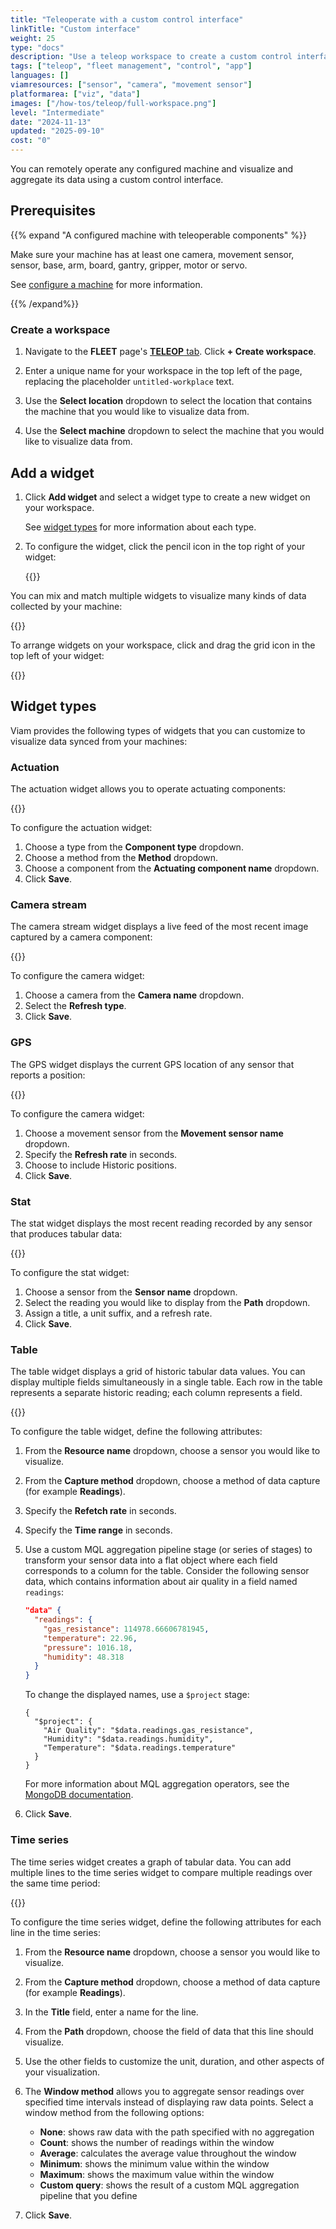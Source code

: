 ```yaml
---
title: "Teleoperate with a custom control interface"
linkTitle: "Custom interface"
weight: 25
type: "docs"
description: "Use a teleop workspace to create a custom control interface for operating a machine or visualizing and aggregating its data."
tags: ["teleop", "fleet management", "control", "app"]
languages: []
viamresources: ["sensor", "camera", "movement sensor"]
platformarea: ["viz", "data"]
images: ["/how-tos/teleop/full-workspace.png"]
level: "Intermediate"
date: "2024-11-13"
updated: "2025-09-10"
cost: "0"
---
```


You can remotely operate any configured machine and visualize and aggregate its data using a custom control interface.

## Prerequisites

{{% expand "A configured machine with teleoperable components" %}}

Make sure your machine has at least one camera, movement sensor, sensor, base, arm, board, gantry, gripper, motor or servo.

See [configure a machine](/operate/modules/supported-hardware/) for more information.

{{% /expand%}}

### Create a workspace

1. Navigate to the **FLEET** page's [**TELEOP** tab](https://app.viam.com/teleop).
   Click **+ Create workspace**.

1. Enter a unique name for your workspace in the top left of the page, replacing the placeholder `untitled-workplace` text.

1. Use the **Select location** dropdown to select the location that contains the machine that you would like to visualize data from.

1. Use the **Select machine** dropdown to select the machine that you would like to visualize data from.

## Add a widget

1. Click **Add widget** and select a widget type to create a new widget on your workspace.

   See [widget types](/manage/troubleshoot/teleoperate/custom-interface/#widget-types) for more information about each type.

1. To configure the widget, click the pencil icon in the top right of your widget:

   {{<imgproc src="/services/data/visualize-widget-configure.png" alt="Click the pencil icon to configure your widget." style="width:500px" resize="1200x" class="imgzoom fill shadow" >}}

You can mix and match multiple widgets to visualize many kinds of data collected by your machine:

{{<imgproc src="/services/data/visualize-workspace.png" resize="1200x" style="width: 700px" class="fill imgzoom shadow" declaredimensions=true alt="Workspace containing.">}}

To arrange widgets on your workspace, click and drag the grid icon in the top left of your widget:

{{<imgproc src="/services/data/visualize-widget-move.png" alt="Click the grid icon to move a widget." style="width:500px" resize="1200x" class="imgzoom fill shadow" >}}

## Widget types

Viam provides the following types of widgets that you can customize to visualize data synced from your machines:

### Actuation

The actuation widget allows you to operate actuating components:

{{<imgproc src="/services/data/visualize-widget-actuation.png" resize="800x" style="width: 500px" class="fill imgzoom shadow" declaredimensions=true alt="An actuation widget displaying servo controls.">}}

To configure the actuation widget:

1. Choose a type from the **Component type** dropdown.
1. Choose a method from the **Method** dropdown.
1. Choose a component from the **Actuating component name** dropdown.
1. Click **Save**.

### Camera stream

The camera stream widget displays a live feed of the most recent image captured by a camera component:

{{<imgproc src="/services/data/visualize-widget-camera.png" resize="800x" style="width: 500px" class="fill imgzoom shadow" declaredimensions=true alt="A camera widget displaying a live camera feed.">}}

To configure the camera widget:

1. Choose a camera from the **Camera name** dropdown.
1. Select the **Refresh type**.
1. Click **Save**.

### GPS

The GPS widget displays the current GPS location of any sensor that reports a position:

{{<imgproc src="/services/data/visualize-widget-gps.png" resize="800x" style="width: 500px" class="fill imgzoom shadow" declaredimensions=true alt="A GPS widget displaying a live location.">}}

To configure the camera widget:

1. Choose a movement sensor from the **Movement sensor name** dropdown.
1. Specify the **Refresh rate** in seconds.
1. Choose to include Historic positions.
1. Click **Save**.

### Stat

The stat widget displays the most recent reading recorded by any sensor that produces tabular data:

{{<imgproc src="/services/data/visualize-widget-stat.png" resize="800x" style="width: 500px" class="fill imgzoom shadow" declaredimensions=true alt="A stat widget displaying a live sensor reading.">}}

To configure the stat widget:

1. Choose a sensor from the **Sensor name** dropdown.
1. Select the reading you would like to display from the **Path** dropdown.
1. Assign a title, a unit suffix, and a refresh rate.
1. Click **Save**.

### Table

The table widget displays a grid of historic tabular data values. You can display multiple fields simultaneously in a single table.
Each row in the table represents a separate historic reading; each column represents a field.

{{<imgproc src="/services/data/visualize-widget-table.png" resize="800x" style="width: 500px" class="fill imgzoom shadow" declaredimensions=true alt="A table widget displaying a grid of sensor readings.">}}

To configure the table widget, define the following attributes:

1. From the **Resource name** dropdown, choose a sensor you would like to visualize.
1. From the **Capture method** dropdown, choose a method of data capture (for example **Readings**).
1. Specify the **Refetch rate** in seconds.
1. Specify the **Time range** in seconds.

1. Use a custom MQL aggregation pipeline stage (or series of stages) to transform your sensor data into a flat object where each field corresponds to a column for the table.
   Consider the following sensor data, which contains information about air quality in a field named `readings`:

   ```json
   "data" {
     "readings": {
       "gas_resistance": 114978.66606781945,
       "temperature": 22.96,
       "pressure": 1016.18,
       "humidity": 48.318
     }
   }
   ```

   To change the displayed names, use a `$project` stage:

   ```mql
   {
     "$project": {
       "Air Quality": "$data.readings.gas_resistance",
       "Humidity": "$data.readings.humidity",
       "Temperature": "$data.readings.temperature"
     }
   }
   ```

   For more information about MQL aggregation operators, see the [MongoDB documentation](https://www.mongodb.com/docs/manual/reference/operator/aggregation/).

1. Click **Save**.

### Time series

The time series widget creates a graph of tabular data. You can add multiple lines to the time series widget to compare multiple readings over the same time period:

{{<imgproc src="/services/data/visualize-widget-time-series.png" resize="1000x" style="width: 500px" class="fill imgzoom shadow" declaredimensions=true alt="A time series widget displaying a live graph of sensor data over time.">}}

To configure the time series widget, define the following attributes for each line in the time series:

1. From the **Resource name** dropdown, choose a sensor you would like to visualize.
1. From the **Capture method** dropdown, choose a method of data capture (for example **Readings**).
1. In the **Title** field, enter a name for the line.
1. From the **Path** dropdown, choose the field of data that this line should visualize.

1. Use the other fields to customize the unit, duration, and other aspects of your visualization.

1. The **Window method** allows you to aggregate sensor readings over specified time intervals instead of displaying raw data points.
   Select a window method from the following options:

   - **None**: shows raw data with the path specified with no aggregation
   - **Count**: shows the number of readings within the window
   - **Average**: calculates the average value throughout the window
   - **Minimum**: shows the minimum value within the window
   - **Maximum**: shows the maximum value within the window
   - **Custom query**: shows the result of a custom MQL aggregation pipeline that you define

1. Click **Save**.
